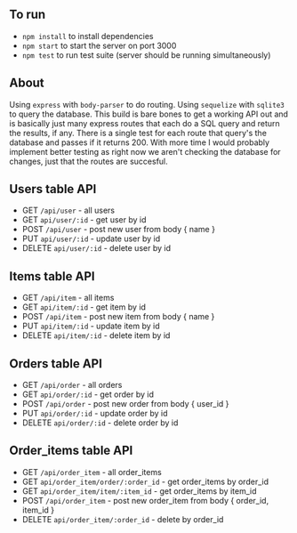 ## To run
- `npm install` to install dependencies
- `npm start` to start the server on port 3000
- `npm test` to run test suite (server should be running simultaneously)

## About
Using `express` with `body-parser` to do routing.
Using `sequelize` with `sqlite3` to query the database.
This build is bare bones to get a working API out and is basically just many express routes that each do a SQL query and return the results, if any. There is a single test for each route that query's the database and passes if it returns 200. With more time I would probably implement better testing as right now we aren't checking the database for changes, just that the routes are succesful.

## Users table API
* GET    `/api/user`        - all users
* GET    `api/user/:id`     - get user by id
* POST   `/api/user`        - post new user from body { name }
* PUT    `api/user/:id`     - update user by id 
* DELETE `api/user/:id`     - delete user by id 

## Items table API
* GET    `/api/item`        - all items
* GET    `api/item/:id`     - get item by id
* POST   `/api/item`        - post new item from body { name }
* PUT    `api/item/:id`     - update item by id 
* DELETE `api/item/:id`     - delete item by id 

## Orders table API
* GET    `/api/order`        - all orders
* GET    `api/order/:id`     - get order by id
* POST   `/api/order`        - post new order from body { user_id }
* PUT    `api/order/:id`     - update order by id 
* DELETE `api/order/:id`     - delete order by id 

## Order_items table API
* GET    `/api/order_item`                    - all order_items
* GET    `api/order_item/order/:order_id`     - get order_items by order_id
* GET    `api/order_item/item/:item_id`     - get order_items by item_id
* POST   `/api/order_item`                  - post new order_item from body { order_id, item_id }
* DELETE `api/order_item/:order_id`         - delete by order_id 

